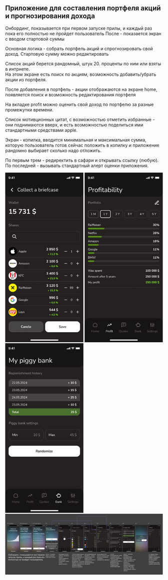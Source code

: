 ## Приложение для составления портфеля акций и прогнозирования дохода

Онбординг, показывается при первом запуске прилы, и каждый раз пока его полностью не пройдет пользователь
После - показается экран с вводом стартовой суммы

Основная логика - собрать портфель акций и спрогнозировать свой доход. Стартовую сумму можно редактировать

Список акций берется рандомный, штук 20. проценты по ним или взяты в интрнете.  
На этом экране есть поиск по акциям, возможность добавить/убрать акции из портфеля.

После добавления в портфель - акции отображаются на экране home, появляется поиск и возможность редактирования портфеля

На вкладке profit можно оценить свой доход по портфелю за разные промежутки времени.

Список мотивционных цитат, с возможностью отметить избранные - они поднимаются вверх, и есть возможностью поделиться ими стандартными средствами apple.

Экран - копилка, вводится минимальная и максимальная сумма, которую пользователь готов сейчас положить в копилку и приложение рандомно выбирает сколько надо отложить.

По первым трем - редиректить в сафари и открывать ссылку (любую). По последней - вызывать стандартный алерт оценки приложения.


[<img src="screen/1.png" width="250"/>](screen/1.png)
[<img src="screen/2.png" width="250"/>](screen/2.png)
[<img src="screen/3.png" width="250"/>](screen/3.png)
[<img src="screen/4.png"/>](screen/4.png)
